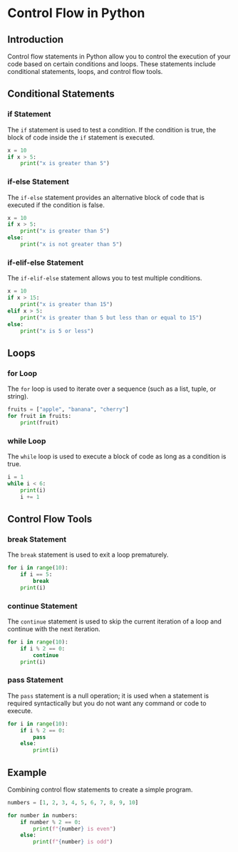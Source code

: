 # Control Flow in Python

## Introduction

Control flow statements in Python allow you to control the execution of your code based on certain conditions and loops. These statements include conditional statements, loops, and control flow tools.

## Conditional Statements

### if Statement

The `if` statement is used to test a condition. If the condition is true, the block of code inside the `if` statement is executed.

```python
x = 10
if x > 5:
    print("x is greater than 5")
```

### if-else Statement

The `if-else` statement provides an alternative block of code that is executed if the condition is false.

```python
x = 10
if x > 5:
    print("x is greater than 5")
else:
    print("x is not greater than 5")
```

### if-elif-else Statement

The `if-elif-else` statement allows you to test multiple conditions.

```python
x = 10
if x > 15:
    print("x is greater than 15")
elif x > 5:
    print("x is greater than 5 but less than or equal to 15")
else:
    print("x is 5 or less")
```

## Loops

### for Loop

The `for` loop is used to iterate over a sequence (such as a list, tuple, or string).

```python
fruits = ["apple", "banana", "cherry"]
for fruit in fruits:
    print(fruit)
```

### while Loop

The `while` loop is used to execute a block of code as long as a condition is true.

```python
i = 1
while i < 6:
    print(i)
    i += 1
```

## Control Flow Tools

### break Statement

The `break` statement is used to exit a loop prematurely.

```python
for i in range(10):
    if i == 5:
        break
    print(i)
```

### continue Statement

The `continue` statement is used to skip the current iteration of a loop and continue with the next iteration.

```python
for i in range(10):
    if i % 2 == 0:
        continue
    print(i)
```

### pass Statement

The `pass` statement is a null operation; it is used when a statement is required syntactically but you do not want any command or code to execute.

```python
for i in range(10):
    if i % 2 == 0:
        pass
    else:
        print(i)
```

## Example

Combining control flow statements to create a simple program.

```python
numbers = [1, 2, 3, 4, 5, 6, 7, 8, 9, 10]

for number in numbers:
    if number % 2 == 0:
        print(f"{number} is even")
    else:
        print(f"{number} is odd")
